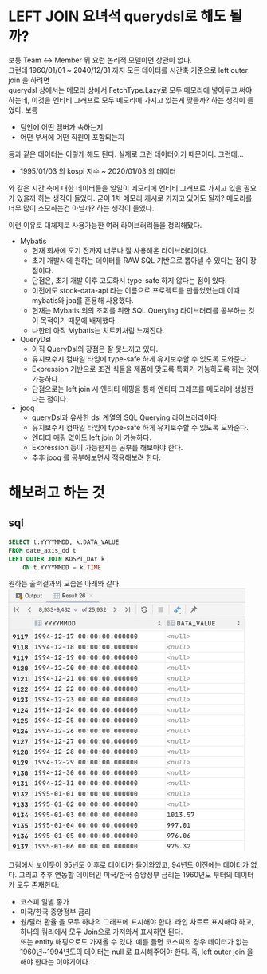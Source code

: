 # LEFT JOIN 요녀석 querydsl로 해도 될까?
보통 Team <-> Member 뭐 요런 논리적 모델이면 상관이 없다.  
그런데 1960/01/01 ~ 2040/12/31 까지 모든 데이터를 시간축 기준으로 left outer join 을 하려면  
querydsl 상에서는 메모리 상에서 FetchType.Lazy로 모두 메모리에 넣어두고 써야 하는데, 이것을 엔티티 그래프로 모두 메모리에 가지고 있는게 맞을까?
하는 생각이 들었다. 보통 
- 팀안에 어떤 멤버가 속하는지
- 어떤 부서에 어떤 직원이 포함되는지

등과 같은 데이터는 이렇게 해도 된다. 실제로 그런 데이터이기 때문이다. 
그런데...
- 1995/01/03 의 kospi 지수 ~ 2020/01/03 의 데이터

와 같은 시간 축에 대한 데이터들을 일일이 메모리에 엔티티 그래프로 가지고 있을 필요가 있을까 하는 생각이 들었다. 굳이 1차 메모리 캐시로 가지고 있어도 될까?
메모리를 너무 많이 소모하는건 아닐까? 하는 생각이 들었다.

이런 이유로 대체제로 사용가능한 여러 라이브러리들을 정리해봤다.
- Mybatis
    - 현재 회사에 오기 전까지 너무나 잘 사용해온 라이브러리이다.
    - 초기 개발시에 원하는 데이터를 RAW SQL 기반으로 뽑아낼 수 있다는 점이 장점이다.
    - 단점은, 초기 개발 이후 고도화시 type-safe 하지 않다는 점이 있다.
    - 이전에도 stock-data-api 라는 이름으로 프로젝트를 만들었었는데 이때 mybatis와 jpa를 혼용해 사용했다.
    - 현재는 Mybatis 외의 조회를 위한 SQL Querying 라이브러리를 공부하는 것이 목적이기 때문에 배제했다.
    - 나한테 아직 Mybatis는 치트키처럼 느껴진다.
- QueryDsl
    - 아직 QueryDsl의 장점은 잘 못느끼고 있다.
    - 유지보수시 컴파일 타임에 type-safe 하게 유지보수할 수 있도록 도와준다.
    - Expression 기반으로 조건 식들을 제품에 맞도록 특화가 가능하도록 하는 것이 가능하다.
    - 단점으로는 left join 시 엔티티 매핑을 통해 엔티티 그래프를 메모리에 생성한다는 점이다.
- jooq
    - queryDsl과 유사한 dsl 계열의 SQL Querying 라이브러리이다.
    - 유지보수시 컴파일 타임에 type-safe 하게 유지보수할 수 있도록 도와준다.
    - 엔티티 매핑 없이도 left join 이 가능하다.
    - Expression 등이 가능한지는 공부를 해보아야 한다.
    - 추후 jooq 를 공부해보면서 적용해보려 한다.
  
# 해보려고 하는 것
## sql
```sql
SELECT t.YYYYMMDD, k.DATA_VALUE
FROM date_axis_dd t
LEFT OUTER JOIN KOSPI_DAY k
    ON t.YYYYMMDD = k.TIME
```
원하는 출력결과의 모습은 아래와 같다.
![이미자](./img/expect_sample1.png)

그림에서 보이듯이 95년도 이후로 데이터가 들어와있고, 94년도 이전에는 데이터가 없다. 그리고 추후 연동할 데이터인
미국/한국 중앙정부 금리는 1960년도 부터의 데이터가 모두 존재한다. 
- 코스피 일별 종가
- 미국/한국 중앙정부 금리
- 원/달러 환율
을 모두 하나의 그래프에 표시해야 한다. 라인 차트로 표시해야 하고, 하나의 쿼리에서 모두 Join으로 가져와서 표시하면 된다.  
또는 entity 매핑으로도 가져올 수 있다. 예를 들면 코스피의 경우 데이터가 없는 1960년~1994년도의 데이터는 null 로 표시해주어야 한다. 
즉, left outer join 을 해야 한다는 이야기이다.
